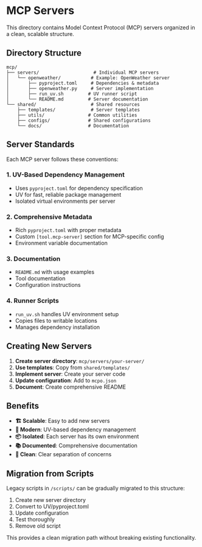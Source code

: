 # MCP Servers

This directory contains Model Context Protocol (MCP) servers organized in a clean, scalable structure.

## Directory Structure

```
mcp/
├── servers/                    # Individual MCP servers
│   └── openweather/           # Example: OpenWeather server
│       ├── pyproject.toml     # Dependencies & metadata
│       ├── openweather.py     # Server implementation
│       ├── run_uv.sh         # UV runner script
│       └── README.md         # Server documentation
└── shared/                    # Shared resources
    ├── templates/             # Server templates
    ├── utils/                # Common utilities
    ├── configs/              # Shared configurations
    └── docs/                 # Documentation
```

## Server Standards

Each MCP server follows these conventions:

### 1. **UV-Based Dependency Management**
- Uses `pyproject.toml` for dependency specification
- UV for fast, reliable package management
- Isolated virtual environments per server

### 2. **Comprehensive Metadata**
- Rich `pyproject.toml` with proper metadata
- Custom `[tool.mcp-server]` section for MCP-specific config
- Environment variable documentation

### 3. **Documentation**
- `README.md` with usage examples
- Tool documentation
- Configuration instructions

### 4. **Runner Scripts**
- `run_uv.sh` handles UV environment setup
- Copies files to writable locations
- Manages dependency installation

## Creating New Servers

1. **Create server directory**: `mcp/servers/your-server/`
2. **Use templates**: Copy from `shared/templates/`
3. **Implement server**: Create your server code
4. **Update configuration**: Add to `mcpo.json`
5. **Document**: Create comprehensive README

## Benefits

- **🏗️ Scalable**: Easy to add new servers
- **🔧 Modern**: UV-based dependency management
- **📦 Isolated**: Each server has its own environment
- **📚 Documented**: Comprehensive documentation
- **🧹 Clean**: Clear separation of concerns

## Migration from Scripts

Legacy scripts in `/scripts/` can be gradually migrated to this structure:

1. Create new server directory
2. Convert to UV/pyproject.toml
3. Update configuration
4. Test thoroughly
5. Remove old script

This provides a clean migration path without breaking existing functionality.
